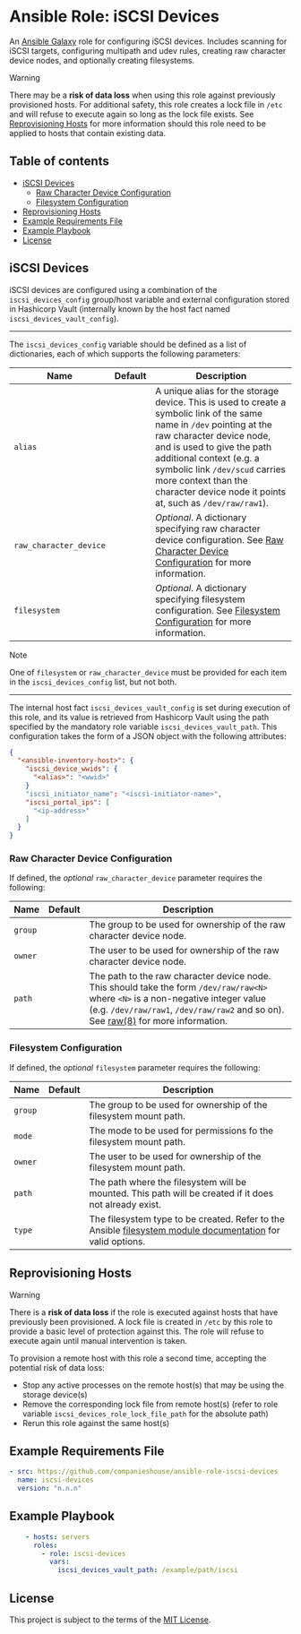 # Ansible Role: iSCSI Devices

An [Ansible Galaxy](https://galaxy.ansible.com/) role for configuring iSCSI devices. Includes scanning for iSCSI targets, configuring multipath and udev rules, creating raw character device nodes, and optionally creating filesystems.

> [!WARNING]
> There may be a **risk of data loss** when using this role against previously provisioned hosts. For additional safety, this role creates a lock file in `/etc` and will refuse to execute again so long as the lock file exists. See [Reprovisioning Hosts](#reprovisioning-hosts) for more information should this role need to be applied to hosts that contain existing data.

## Table of contents

* [iSCSI Devices][1]
  * [Raw Character Device Configuration][2]
  * [Filesystem Configuration][3]
* [Reprovisioning Hosts][4]
* [Example Requirements File][5]
* [Example Playbook][6]
* [License][7]

[1]: #iscsi-devices
[2]: #raw-character-device-configuration
[3]: #filesystem-configuration
[4]: #reprovisioning-hosts
[5]: #example-requirements-file
[6]: #example-playbook
[7]: #license

## iSCSI Devices

iSCSI devices are configured using a combination of the `iscsi_devices_config` group/host variable and external configuration stored in Hashicorp Vault (internally known by the host fact named `iscsi_devices_vault_config`).

---

The `iscsi_devices_config` variable should be defined as a list of dictionaries, each of which supports the following parameters:

| Name                        | Default | Description                                                                           |
|-----------------------------|---------|---------------------------------------------------------------------------------------|
| `alias`                     |         | A unique alias for the storage device. This is used to create a symbolic link of the same name in `/dev` pointing at the raw character device node, and is used to give the path additional context (e.g. a symbolic link `/dev/scud` carries more context than the character device node it points at, such as `/dev/raw/raw1`). |
| `raw_character_device`      |         | _Optional_. A dictionary specifying raw character device configuration. See [Raw Character Device Configuration][2] for more information. |
| `filesystem`                |         | _Optional_. A dictionary specifying filesystem configuration. See [Filesystem Configuration][3] for more information. |

> [!NOTE]
> One of `filesystem` or `raw_character_device` must be provided for each item in the `iscsi_devices_config` list, but not both.

---

The internal host fact `iscsi_devices_vault_config` is set during execution of this role, and its value is retrieved from Hashicorp Vault using the path specified by the mandatory role variable `iscsi_devices_vault_path`. This configuration takes the form of a JSON object with the following attributes:

```json
{
  "<ansible-inventory-host>": {
    "iscsi_device_wwids": {
      "<alias>": "<wwid>"
    }
    "iscsi_initiator_name": "<iscsi-initiator-name>",
    "iscsi_portal_ips": [
      "<ip-address>"
    ]
  }
}
```
### Raw Character Device Configuration

If defined, the _optional_ `raw_character_device` parameter requires the following:

| Name         | Default | Description                                                                           |
|--------------|---------|---------------------------------------------------------------------------------------|
| `group`      |         | The group to be used for ownership of the raw character device node.                  |
| `owner`      |         | The user to be used for ownership of the raw character device node.                   |
| `path`       |         | The path to the raw character device node. This should take the form `/dev/raw/raw<N>` where `<N>` is a non-negative integer value (e.g. `/dev/raw/raw1`, `/dev/raw/raw2` and so on). See [raw(8)](https://www.man7.org/linux/man-pages/man8/raw.8.html) for more information. |

### Filesystem Configuration

If defined, the _optional_ `filesystem` parameter requires the following:

| Name         | Default | Description                                                                           |
|--------------|---------|---------------------------------------------------------------------------------------|
| `group`      |         | The group to be used for ownership of the filesystem mount path.                      |
| `mode`       |         | The mode to be used for permissions fo the filesystem mount path.                     |
| `owner`      |         | The user to be used for ownership of the filesystem mount path.                       |
| `path`       |         | The path where the filesystem will be mounted. This path will be created if it does not already exist. |
| `type`       |         | The filesystem type to be created. Refer to the Ansible [filesystem module documentation](https://docs.ansible.com/ansible/latest/collections/community/general/filesystem_module.html) for valid options.                                         |

## Reprovisioning Hosts

> [!WARNING]
> There is a **risk of data loss** if the role is executed against hosts that have previously been provisioned. A lock file is created in `/etc` by this role to provide a basic level of protection against this. The role will refuse to execute again until manual intervention is taken.

To provision a remote host with this role a second time, accepting the potential risk of data loss:

* Stop any active processes on the remote host(s) that may be using the storage device(s)
* Remove the corresponding lock file from remote host(s) (refer to role variable `iscsi_devices_role_lock_file_path` for the absolute path)
* Rerun this role against the same host(s)

## Example Requirements File

```yml
- src: https://github.com/companieshouse/ansible-role-iscsi-devices
  name: iscsi-devices
  version: "n.n.n"
```

## Example Playbook

```yml
    - hosts: servers
      roles:
        - role: iscsi-devices
          vars:
            iscsi_devices_vault_path: /example/path/iscsi
```

## License

This project is subject to the terms of the [MIT License](/LICENSE).
